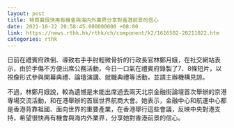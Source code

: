 ```yaml
---
layout: post
title: 特首冀很快再有機會與海内外業界分享對香港前景的信心
date: 2021-10-22 20:58:45.000000000 +08:00
link: https://news.rthk.hk/rthk/ch/component/k2/1616502-20211022.htm
categories: rthk
---
```


日前在禮賓府跌倒、導致右手手肘輕微骨折的行政長官林鄭月娥，在社交網站表示，由於手傷不方便出席公務活動，今日一口氣在禮賓府錄製了7、8條短片，以視像形式參與開幕典禮、論壇演講、就職典禮等活動，並請主辦機構見諒。

不過，林鄭月娥說，較為遺憾是未能出席過去兩天北京金融街論壇首次舉辦的京港專場交流活動，和在港舉辦的首屆世界航商大會。她表示，金融中心和航運中心都是香港背靠祖國、面向世界的重要產業，在香港舉行這些會議，反映中央對港支持，希望很快再有機會與海内外業界，分享她對香港前景的信心。
